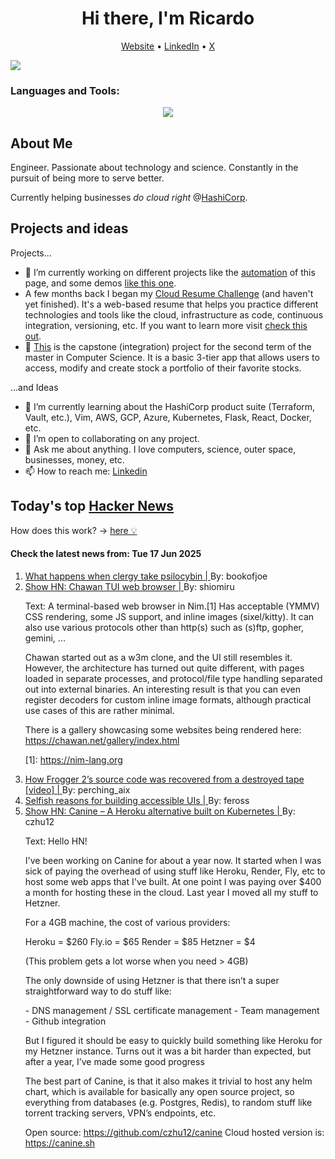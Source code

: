 
<!-- This is an HTML comment in your markdown file -->

<h1 align="center">Hi there, I'm Ricardo</h1>
<p align="center">
  <a href="https://ricardorompar.com" target="_blank">Website</a> •
  <a href="https://www.linkedin.com/in/ricardorompar/" target="_blank">LinkedIn</a> •
  <a href="https://twitter.com/ricardorompar" target="_blank">X</a>
</p>
<img src="https://badges.pufler.dev/visits/{ricardorompar}/{ricardorompar}"/>

<h3 align="left">Languages and Tools:</h3>
<p align="center">
  <a href="https://skillicons.dev" target="_blank">
    <img src="https://skillicons.dev/icons?i=terraform,aws,gcp,azure,git,python,kubernetes,react,js,docker,ubuntu" />
  </a>
</p>

<h2>About Me</h2>
Engineer. Passionate about technology and science. Constantly in the pursuit of being more to serve better.

Currently helping businesses <i>do cloud right</i> @<a href="https://github.com/hashicorp" target="_blank">HashiCorp</a>.

<h2>Projects and ideas</h2>
Projects...
<ul>
  <li>🔭 I’m currently working on different projects like the <a href="https://github.com/ricardorompar/ricardorompar/blob/main/automate.py">automation</a> of this page, and some demos <a href="https://github.com/ricardorompar/boundary-ansible-demo">like this one</a>.
  </li>

  <li >A few months back I began my <a href="https://github.com/ricardorompar/cloudResumeChallenge">Cloud Resume Challenge</a> (and haven't yet finished). It's a web-based resume that helps you practice different technologies and tools like the cloud, infrastructure as code, continuous integration, versioning, etc. If you want to learn more visit <a href="https://cloudresumechallenge.dev/docs/the-challenge/aws/" target="_blank">check this out</a>.
  </li>

  <li>🔭 <a href="https://github.com/ricardorompar/capstoneT2">This</a> is the capstone (integration) project for the second term of the master in Computer Science. It is a basic 3-tier app that allows users to access, modify and create stock a portfolio of their favorite stocks.
  </li>
</ul>
...and Ideas
<ul>
  <li>🌱 I’m currently learning about the HashiCorp product suite (Terraform, Vault, etc.), Vim, AWS, GCP, Azure, Kubernetes, Flask, React, Docker, etc.
  </li>
  <li>👯 I’m open to collaborating on any project.</li>
  <li>💬 Ask me about anything. I love computers, science, outer space, businesses, money, etc.</li>
  <li>📫 How to reach me: <a href="https://www.linkedin.com/in/ricardorompar/" target="_blank">Linkedin</a></li>
</ul>

<h2>Today's top <a href='https://news.ycombinator.com/' target="_blank">Hacker News</a></h2>
How does this work? -> <a href='./AUTOMATIC.md'>here 💡</a>

<h4>Check the latest news from: Tue 17 Jun 2025</h4>
<ol>
<li>
    <a href=https://nautil.us/clergy-blown-away-by-psilocybin-1217112/ target="_blank">
        What happens when clergy take psilocybin |
    </a>
    By: bookofjoe
</li>

<li>
    <a href=https://chawan.net/news/chawan-0-2-0.html target="_blank">
        Show HN: Chawan TUI web browser |
    </a>
    By: shiomiru
</li>

<p>
Text: A terminal-based web browser in Nim.[1]  Has acceptable (YMMV) CSS
rendering, some JS support, and inline images (sixel&#x2F;kitty).  It can
also use various protocols other than http(s) such as (s)ftp, gopher,
gemini, ...<p>Chawan started out as a w3m clone, and the UI still resembles it.
However, the architecture has turned out quite different, with pages
loaded in separate processes, and protocol&#x2F;file type handling separated
out into external binaries.  An interesting result is that you can even
register decoders for custom inline image formats, although practical
use cases of this are rather minimal.<p>There is a gallery showcasing some websites being rendered here:
<a href="https:&#x2F;&#x2F;chawan.net&#x2F;gallery&#x2F;index.html" rel="nofollow">https:&#x2F;&#x2F;chawan.net&#x2F;gallery&#x2F;index.html</a><p>[1]: <a href="https:&#x2F;&#x2F;nim-lang.org" rel="nofollow">https:&#x2F;&#x2F;nim-lang.org</a> </br>
</p>

<li>
    <a href=https://www.youtube.com/watch?v=lvEO4IaEJlw target="_blank">
        How Frogger 2’s source code was recovered from a destroyed tape [video] |
    </a>
    By: perching_aix
</li>

<li>
    <a href=https://nolanlawson.com/2025/06/16/selfish-reasons-for-building-accessible-uis/ target="_blank">
        Selfish reasons for building accessible UIs |
    </a>
    By: feross
</li>

<li>
    <a href=https://github.com/czhu12/canine target="_blank">
        Show HN: Canine – A Heroku alternative built on Kubernetes |
    </a>
    By: czhu12
</li>

<p>
Text: Hello HN!<p>I&#x27;ve been working on Canine for about a year now. It started when I was sick of paying the overhead of using stuff like Heroku, Render, Fly, etc to host some web apps that I&#x27;ve built. At one point I was paying over $400 a month for hosting these in the cloud. Last year I moved all my stuff to Hetzner.<p>For a 4GB machine, the cost of various providers:<p>Heroku = $260
Fly.io = $65
Render = $85
Hetzner = $4<p>(This problem gets a lot worse when you need &gt; 4GB)<p>The only downside of using Hetzner is that there isn’t a super straightforward way to do stuff like:<p>- DNS management &#x2F; SSL certificate management
- Team management
- Github integration<p>But I figured it should be easy to quickly build something like Heroku for my Hetzner instance. Turns out it was a bit harder than expected, but after a year, I’ve made some good progress<p>The best part of Canine, is that it also makes it trivial to host any helm chart, which is available for basically any open source project, so everything from databases (e.g. Postgres, Redis), to random stuff like torrent tracking servers, VPN’s endpoints, etc.<p>Open source: <a href="https:&#x2F;&#x2F;github.com&#x2F;czhu12&#x2F;canine">https:&#x2F;&#x2F;github.com&#x2F;czhu12&#x2F;canine</a>
Cloud hosted version is: <a href="https:&#x2F;&#x2F;canine.sh" rel="nofollow">https:&#x2F;&#x2F;canine.sh</a> </br>
</p>
</ol>
